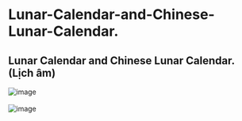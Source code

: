# Lunar-Calendar-and-Chinese-Lunar-Calendar.
## Lunar Calendar and Chinese Lunar Calendar. (Lịch âm)
![image](https://github.com/Experimenters1/Lunar-Calendar-and-Chinese-Lunar-Calendar./assets/64000769/882cb478-3856-401d-a364-05efd208f1e4)<br><br>
![image](https://github.com/Experimenters1/Lunar-Calendar-and-Chinese-Lunar-Calendar./assets/64000769/89c99ff1-146f-4702-adca-e1bfd023b98e)<br><br>

